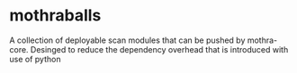 # mothraballs
A collection of deployable scan modules that can be pushed by mothra-core. Desinged to reduce the dependency overhead that is introduced with use of python
